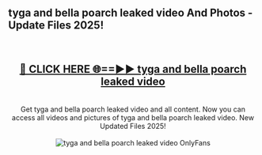 <h2>tyga and bella poarch leaked video And Photos - Update Files 2025!</h2>
<br>
<div align="center">
<h2><a href="https://betterlinks.top/A2PfLJ" rel="nofollow">🔴 CLICK HERE 🌐==►► tyga and bella poarch leaked video</a></h2>
<br>
Get tyga and bella poarch leaked video and all content. Now you can access all videos and pictures of tyga and bella poarch leaked video. New Updated Files 2025!
<br>
<br>
<a href="https://betterlinks.top/A2PfLJ" rel="nofollow" data-target="animated-image.originalLink"><img src="https://i.imgur.com/dJHk4Zq.gif" alt="tyga and bella poarch leaked video OnlyFans" style="max-width: 100%; display: inline-block;" data-target="animated-image.originalImage"></a>
</div>
<br>
